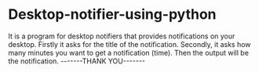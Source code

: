 # Desktop-notifier-using-python
It is a program for desktop notifiers that provides notifications on your desktop.
Firstly it asks for the title of the notification.
Secondly, it asks how many minutes you want to get a notification (time).
Then the output will be the notification.
-------THANK YOU-------
